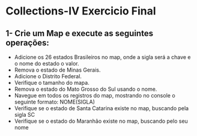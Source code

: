 # Collections-IV Exercicio Final

## 1- Crie um Map e execute as seguintes operações:
* Adicione os 26 estados Brasileiros no map, onde a sigla será a chave e o nome do estado o valor. 
* Remova o estado de Minas Gerais.
* Adicione o Distrito Federal.
* Verifique o tamanho do mapa.
* Remova o estado do Mato Grosso do Sul usando o nome.
* Navegue em todos os registros do map, mostrando no console o seguinte formato: NOME(SIGLA)
* Verifique se o estado de Santa Catarina existe no map, buscando pela sigla SC
* Verifique se o estado do Maranhão existe no map, buscando pelo seu nome

